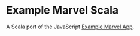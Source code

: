 # Example Marvel Scala

A Scala port of the JavaScript [Example Marvel App](https://github.com/nicolashery/example-marvel-app).
